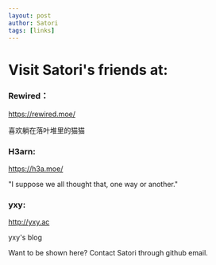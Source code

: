 ```yaml
---
layout: post
author: Satori
tags: [links]
---
```


# Visit Satori's friends at:

### Rewired：
<https://rewired.moe/>

喜欢躺在落叶堆里的猫猫

### H3arn: 
<https://h3a.moe/>

"I suppose we all thought that, one way or another."

### yxy: 
<http://yxy.ac>

yxy's blog

Want to be shown here? Contact Satori through github email.
